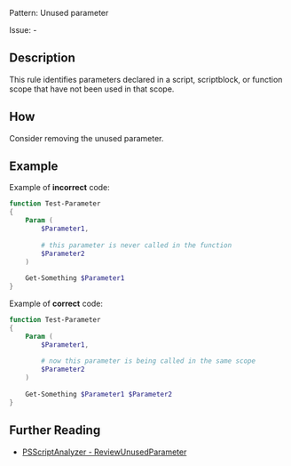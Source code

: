 Pattern: Unused parameter

Issue: -

## Description

This rule identifies parameters declared in a script, scriptblock, or function scope that have not been used in that scope. 

## How

Consider removing the unused parameter.

## Example

Example of **incorrect** code:

``` PowerShell
function Test-Parameter
{
	Param (
		$Parameter1,
		
		# this parameter is never called in the function
		$Parameter2
	)
	
	Get-Something $Parameter1
}
```

Example of **correct** code:

``` PowerShell
function Test-Parameter
{
	Param (
		$Parameter1,
		
		# now this parameter is being called in the same scope
		$Parameter2
	)
	
	Get-Something $Parameter1 $Parameter2
}
```

## Further Reading

* [PSScriptAnalyzer - ReviewUnusedParameter](https://github.com/PowerShell/PSScriptAnalyzer/blob/master/RuleDocumentation/ReviewUnusedParameter.md)